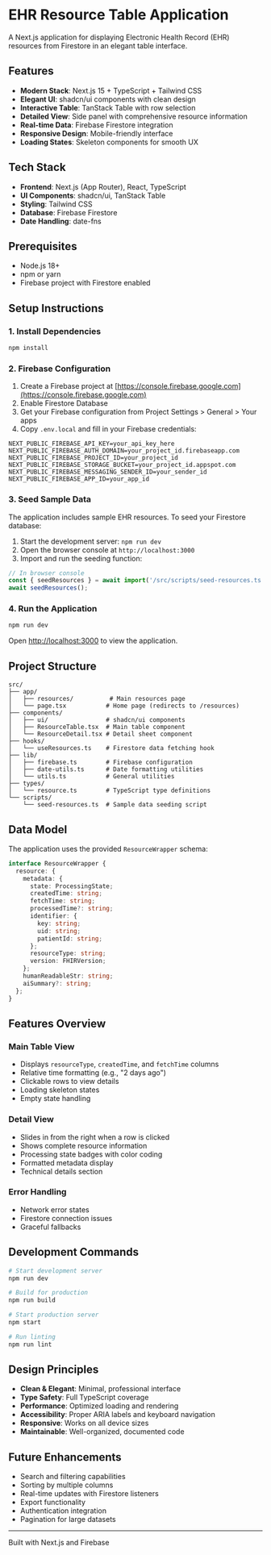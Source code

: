# EHR Resource Table Application

A Next.js application for displaying Electronic Health Record (EHR) resources from Firestore in an elegant table interface.

## Features

- **Modern Stack**: Next.js 15 + TypeScript + Tailwind CSS
- **Elegant UI**: shadcn/ui components with clean design
- **Interactive Table**: TanStack Table with row selection
- **Detailed View**: Side panel with comprehensive resource information
- **Real-time Data**: Firebase Firestore integration
- **Responsive Design**: Mobile-friendly interface
- **Loading States**: Skeleton components for smooth UX

## Tech Stack

- **Frontend**: Next.js (App Router), React, TypeScript
- **UI Components**: shadcn/ui, TanStack Table
- **Styling**: Tailwind CSS
- **Database**: Firebase Firestore
- **Date Handling**: date-fns

## Prerequisites

- Node.js 18+ 
- npm or yarn
- Firebase project with Firestore enabled

## Setup Instructions

### 1. Install Dependencies

```bash
npm install
```

### 2. Firebase Configuration

1. Create a Firebase project at [https://console.firebase.google.com](https://console.firebase.google.com)
2. Enable Firestore Database
3. Get your Firebase configuration from Project Settings > General > Your apps
4. Copy `.env.local` and fill in your Firebase credentials:

```env
NEXT_PUBLIC_FIREBASE_API_KEY=your_api_key_here
NEXT_PUBLIC_FIREBASE_AUTH_DOMAIN=your_project_id.firebaseapp.com
NEXT_PUBLIC_FIREBASE_PROJECT_ID=your_project_id
NEXT_PUBLIC_FIREBASE_STORAGE_BUCKET=your_project_id.appspot.com
NEXT_PUBLIC_FIREBASE_MESSAGING_SENDER_ID=your_sender_id
NEXT_PUBLIC_FIREBASE_APP_ID=your_app_id
```

### 3. Seed Sample Data

The application includes sample EHR resources. To seed your Firestore database:

1. Start the development server: `npm run dev`
2. Open the browser console at `http://localhost:3000`
3. Import and run the seeding function:

```javascript
// In browser console
const { seedResources } = await import('/src/scripts/seed-resources.ts');
await seedResources();
```

### 4. Run the Application

```bash
npm run dev
```

Open [http://localhost:3000](http://localhost:3000) to view the application.

## Project Structure

```
src/
├── app/
│   ├── resources/          # Main resources page
│   └── page.tsx           # Home page (redirects to /resources)
├── components/
│   ├── ui/                # shadcn/ui components
│   ├── ResourceTable.tsx  # Main table component
│   └── ResourceDetail.tsx # Detail sheet component
├── hooks/
│   └── useResources.ts    # Firestore data fetching hook
├── lib/
│   ├── firebase.ts        # Firebase configuration
│   ├── date-utils.ts      # Date formatting utilities
│   └── utils.ts           # General utilities
├── types/
│   └── resource.ts        # TypeScript type definitions
└── scripts/
    └── seed-resources.ts  # Sample data seeding script
```

## Data Model

The application uses the provided `ResourceWrapper` schema:

```typescript
interface ResourceWrapper {
  resource: {
    metadata: {
      state: ProcessingState;
      createdTime: string;
      fetchTime: string;
      processedTime?: string;
      identifier: {
        key: string;
        uid: string;
        patientId: string;
      };
      resourceType: string;
      version: FHIRVersion;
    };
    humanReadableStr: string;
    aiSummary?: string;
  };
}
```

## Features Overview

### Main Table View
- Displays `resourceType`, `createdTime`, and `fetchTime` columns
- Relative time formatting (e.g., "2 days ago")
- Clickable rows to view details
- Loading skeleton states
- Empty state handling

### Detail View
- Slides in from the right when a row is clicked
- Shows complete resource information
- Processing state badges with color coding
- Formatted metadata display
- Technical details section

### Error Handling
- Network error states
- Firestore connection issues  
- Graceful fallbacks

## Development Commands

```bash
# Start development server
npm run dev

# Build for production
npm run build

# Start production server
npm start

# Run linting
npm run lint
```

## Design Principles

- **Clean & Elegant**: Minimal, professional interface
- **Type Safety**: Full TypeScript coverage
- **Performance**: Optimized loading and rendering
- **Accessibility**: Proper ARIA labels and keyboard navigation
- **Responsive**: Works on all device sizes
- **Maintainable**: Well-organized, documented code

## Future Enhancements

- Search and filtering capabilities
- Sorting by multiple columns
- Real-time updates with Firestore listeners
- Export functionality
- Authentication integration
- Pagination for large datasets

---

Built with Next.js and Firebase